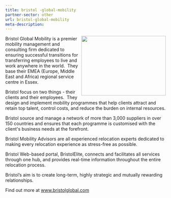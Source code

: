 ```yaml
---
title: bristol -global-mobility
partner-sector: other
url: bristol-global-mobility
meta-description:
---
```


<p><img alt="" src="//clarity-strategies.github.io/ie-uploads/uploads/partners/Bristol_265w.png" style="float:right; height:187px; width:265px" />Bristol Global Mobility is a premier mobility management and consulting firm dedicated to ensuring successful transitions for transferring employees to live and work anywhere in the world. &nbsp;They base their EMEA (Europe, Middle East and Africa) regional service centre in Essex.</p><p>Bristol focus on two things - their clients and their employees. &nbsp;They design and implement mobility programmes that help clients attract and retain top talent, control costs, and reduce the burden on internal resources.</p><p>Bristol source and manage a network of more than 3,000 suppliers in over 150 countries and ensures that each programme is customised with the client&#39;s business needs at the forefront.</p><p>Bristol Mobility Advisors are all experienced relocation experts dedicated to making every relocation experience as stress-free as possible.</p><p>Bristol Web-based portal, BristolElite, connects and facilitates all services through one hub, and provides real-time information throughout the entire relocation process.</p><p>Bristol&rsquo;s aim is to create long-term, highly strategic and mutually rewarding relationships.</p><p>Find out more at&nbsp;<a href="http://www.bristolglobal.com" target="_blank">www.bristolglobal.com</a></p>